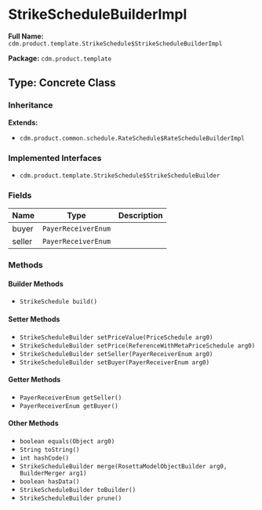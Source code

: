 # StrikeScheduleBuilderImpl

**Full Name:** `cdm.product.template.StrikeSchedule$StrikeScheduleBuilderImpl`

**Package:** `cdm.product.template`

## Type: Concrete Class

### Inheritance

**Extends:**
- `cdm.product.common.schedule.RateSchedule$RateScheduleBuilderImpl`

### Implemented Interfaces

- `cdm.product.template.StrikeSchedule$StrikeScheduleBuilder`

### Fields

| Name | Type | Description |
|------|------|-------------|
| buyer | `PayerReceiverEnum` |  |
| seller | `PayerReceiverEnum` |  |

### Methods

#### Builder Methods

- `StrikeSchedule build()`

#### Setter Methods

- `StrikeScheduleBuilder setPriceValue(PriceSchedule arg0)`
- `StrikeScheduleBuilder setPrice(ReferenceWithMetaPriceSchedule arg0)`
- `StrikeScheduleBuilder setSeller(PayerReceiverEnum arg0)`
- `StrikeScheduleBuilder setBuyer(PayerReceiverEnum arg0)`

#### Getter Methods

- `PayerReceiverEnum getSeller()`
- `PayerReceiverEnum getBuyer()`

#### Other Methods

- `boolean equals(Object arg0)`
- `String toString()`
- `int hashCode()`
- `StrikeScheduleBuilder merge(RosettaModelObjectBuilder arg0, BuilderMerger arg1)`
- `boolean hasData()`
- `StrikeScheduleBuilder toBuilder()`
- `StrikeScheduleBuilder prune()`

